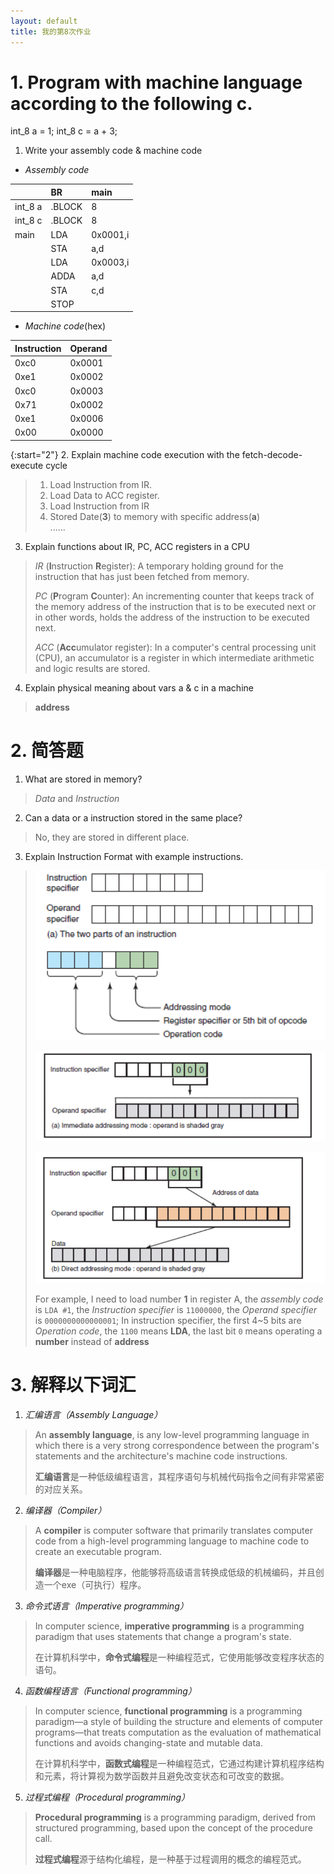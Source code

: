 ```yaml
---
layout: default
title: 我的第8次作业
---
```


# 1. Program with machine language according to the following c.

int_8 a = 1;
int_8 c = a + 3;

1. Write your assembly code & machine code
<!--
> |   *Assembly code*   |*machine code*|
> |:--------------------|:-------------|
> |    LDA `0x0001,i`   |
> |    STA `0x0061,d`   |
> |    LDA `0x0003,i`   |
> |    STA `0x0062,d`   |
> |    ADD `0x0061,d`   |
> |    STA `0x0063,d`   |
> |     STOP            |
-->
* *Assembly code*

|       |BR     |main    |
|:------|:------|:-------|
|int_8 a|.BLOCK |    8   |
|int_8 c|.BLOCK |    8   |
|main   |LDA    |0x0001,i|
|       |STA    |a,d     |
|       |LDA    |0x0003,i|
|       |ADDA   |a,d     |
|       |STA    |c,d     |
|       |STOP   |        |

* *Machine code*(hex)

|Instruction|Operand|
|:----------|:------|
|0xc0       |0x0001 |
|0xe1       |0x0002 |
|0xc0       |0x0003 |
|0x71       |0x0002 |
|0xe1       |0x0006 |
|0x00       |0x0000

{:start="2"}
2. Explain machine code execution with the fetch-decode-execute cycle

> 1. Load Instruction from IR.
> 2. Load Data to ACC register.
> 3. Load Instruction from IR
> 4. Stored Date(**3**) to memory with specific address(**a**)  
> ......

3. Explain functions about IR, PC, ACC registers in a CPU

> *IR* (**I**nstruction **R**egister): A temporary holding ground for the instruction that has just been fetched from memory.
>
> *PC* (**P**rogram **C**ounter): An incrementing counter that keeps track of the memory address of the instruction that is to be executed next or in other words, holds the address of the instruction to be executed next.
>
> *ACC* (**Acc**umulator register): In a computer's central processing unit (CPU), an accumulator is a register in which intermediate arithmetic and logic results are stored.

4. Explain physical meaning about vars a & c in a machine

> **address**

# 2. 简答题
1. What are stored in memory?

> *Data* and *Instruction*

2. Can a data or a instruction stored in the same place?

> No, they are stored in different place.

3.  Explain Instruction Format with example instructions.

> ![](images/hw07/basicinfo.png)
>
> ![](images/hw07/fordata.png)
>
> ![](images/hw07/foraddress.png)
>
> For example, I need to load number **1** in register A, the *assembly code* is `LDA #1`, the *Instruction specifier* is `11000000`, the *Operand specifier* is `0000000000000001`; In instruction specifier, the first 4~5 bits are *Operation code*, the `1100` means **LDA**, the last bit `0` means operating a **number** instead of **address**


# 3. 解释以下词汇
1. *汇编语言（Assembly Language）*

>An **assembly language**, is any low-level programming language in which there is a very strong correspondence between the program's statements and the architecture's machine code instructions.
>
>**汇编语言**是一种低级编程语言，其程序语句与机械代码指令之间有非常紧密的对应关系。

2. *编译器（Compiler）*

>A **compiler** is computer software that primarily translates computer code from a high-level programming language to machine code to create an executable program.
>
>**编译器**是一种电脑程序，他能够将高级语言转换成低级的机械编码，并且创造一个exe（可执行）程序。

3. *命令式语言（Imperative programming）*

>In computer science, **imperative programming** is a programming paradigm that uses statements that change a program's state.
>
>在计算机科学中，**命令式编程**是一种编程范式，它使用能够改变程序状态的语句。

4. *函数编程语言（Functional programming）*

>In computer science, **functional programming** is a programming paradigm—a style of building the structure and elements of computer programs—that treats computation as the evaluation of mathematical functions and avoids changing-state and mutable data.
>
>在计算机科学中，**函数式编程**是一种编程范式，它通过构建计算机程序结构和元素，将计算视为数学函数并且避免改变状态和可改变的数据。

5. *过程式编程（Procedural programming）*

>**Procedural programming** is a programming paradigm, derived from structured programming, based upon the concept of the procedure call.
>
>**过程式编程**源于结构化编程，是一种基于过程调用的概念的编程范式。